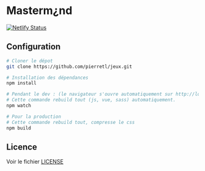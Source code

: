 # Masterm¿nd

[![Netlify Status](https://api.netlify.com/api/v1/badges/52004e4e-c04a-4ab9-84a3-9555c3553dca/deploy-status)](https://app.netlify.com/sites/jeux/deploys)

## Configuration


```bash
# Cloner le dépot
git clone https://github.com/pierretl/jeux.git

# Installation des dépendances
npm install

# Pendant le dev : (le navigateur s'ouvre automatiquement sur http://localhost:3000)
# Cette commande rebuild tout (js, vue, sass) automatiquement.
npm watch

# Pour la production
# Cette commande rebuild tout, compresse le css 
npm build
```

## Licence

Voir le fichier [LICENSE](LICENSE)

